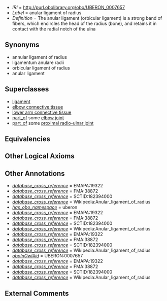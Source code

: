  * *IRI* = http://purl.obolibrary.org/obo/UBERON_0007657
 * *Label* = anular ligament of radius
 * *Definition* = The anular ligament (orbicular ligament) is a strong band of fibers, which encircles the head of the radius (bone), and retains it in contact with the radial notch of the ulna

## Synonyms

 * annular ligament of radius
 * ligamentum anulare radii
 * orbicular ligament of radius
 * anular ligament

## Superclasses

 * [ligament](../../UBERON/11/UBERON_0000211.md)
 * [elbow connective tissue](../../UBERON/74/UBERON_0003574.md)
 * [lower arm connective tissue](../../UBERON/68/UBERON_0004268.md)
 * [part_of](../../BFO/50/BFO_0000050.md) some [elbow joint](../../UBERON/90/UBERON_0001490.md)
 * [part_of](../../BFO/50/BFO_0000050.md) some [proximal radio-ulnar joint](../../UBERON/65/UBERON_0007165.md)

## Equivalencies


## Other Logical Axioms


## Other Annotations

 * *[database_cross_reference](../../ef/oboInOwl#hasDbXref.md)* = EMAPA:19322
 * *[database_cross_reference](../../ef/oboInOwl#hasDbXref.md)* = FMA:38872
 * *[database_cross_reference](../../ef/oboInOwl#hasDbXref.md)* = SCTID:182394000
 * *[database_cross_reference](../../ef/oboInOwl#hasDbXref.md)* = Wikipedia:Anular_ligament_of_radius
 * *[has_obo_namespace](../../ce/oboInOwl#hasOBONamespace.md)* = uberon
 * *[database_cross_reference](../../ef/oboInOwl#hasDbXref.md)* = EMAPA:19322
 * *[database_cross_reference](../../ef/oboInOwl#hasDbXref.md)* = FMA:38872
 * *[database_cross_reference](../../ef/oboInOwl#hasDbXref.md)* = SCTID:182394000
 * *[database_cross_reference](../../ef/oboInOwl#hasDbXref.md)* = Wikipedia:Anular_ligament_of_radius
 * *[database_cross_reference](../../ef/oboInOwl#hasDbXref.md)* = EMAPA:19322
 * *[database_cross_reference](../../ef/oboInOwl#hasDbXref.md)* = FMA:38872
 * *[database_cross_reference](../../ef/oboInOwl#hasDbXref.md)* = SCTID:182394000
 * *[database_cross_reference](../../ef/oboInOwl#hasDbXref.md)* = Wikipedia:Anular_ligament_of_radius
 * *[oboInOwl#id](../../id/oboInOwl#id.md)* = UBERON:0007657
 * *[database_cross_reference](../../ef/oboInOwl#hasDbXref.md)* = EMAPA:19322
 * *[database_cross_reference](../../ef/oboInOwl#hasDbXref.md)* = FMA:38872
 * *[database_cross_reference](../../ef/oboInOwl#hasDbXref.md)* = SCTID:182394000
 * *[database_cross_reference](../../ef/oboInOwl#hasDbXref.md)* = Wikipedia:Anular_ligament_of_radius

## External Comments

